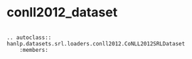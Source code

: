 # conll2012_dataset

```{eval-rst}

.. autoclass:: hanlp.datasets.srl.loaders.conll2012.CoNLL2012SRLDataset
	:members:

```

